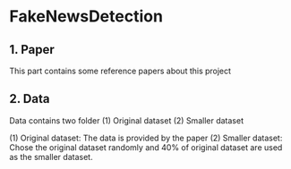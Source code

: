 # FakeNewsDetection

## 1. Paper

This part contains some reference papers about this project

## 2. Data

Data contains two folder (1) Original dataset (2) Smaller dataset

(1) Original dataset: The data is provided by the paper
(2) Smaller dataset: Chose the original dataset randomly and 40% of original dataset are used as the smaller dataset.
